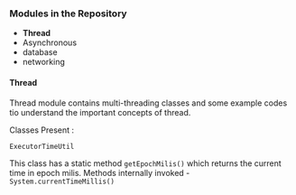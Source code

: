 ### Modules in the Repository ###


* **Thread**
* Asynchronous
* database
* networking


#### Thread ####  

Thread module contains multi-threading classes and some example codes tio understand the important concepts of thread.

Classes Present :

`ExecutorTimeUtil` 

This class has a static method `getEpochMilis()` which returns the current time in epoch milis. 
Methods internally invoked - `System.currentTimeMillis()` 


